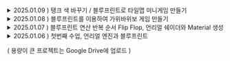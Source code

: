 <details>
  <summary>2025.01.09 ) 탱크 색 바꾸기 / 블루프린트로 타일맵 미니게임 만들기</summary>
  <img width="587" alt="스크린샷 2025-01-09 175919" src="https://github.com/user-attachments/assets/9072fbfa-8fd4-4261-8afd-4023f89f9229" />
</details>

<details>
  <summary>2025.01.08 ) 블루프린트를 이용하여 가위바위보 게임 만들기</summary>
  <3팀 게임에 대한 평가 ><br/>
     장점: 1. 게임에 대한 설명이 자세하다.  2. 글자 색상을 제외한 인터페이스 구조가 깔끔하고 가독성있게 되어 있다.<br/>
     단점: 1. 글자가 너무 빨리 사라진다.  2. 글자의 색이 동일해서 상황을 바로 파악하기 어려웠다.
</details>

<details>
  <summary>2025.01.07 ) 블루프린트 연산 반복 순서 Flip Flop, 언리얼 쉐이더와 Material 생성</summary>
  <img width="587" alt="스크린샷 2025-01-07 175919" src="https://github.com/user-attachments/assets/35cadc4b-0307-4ec7-bd55-346ba458c325" />
</details>

<details>
  <summary>2025.01.06 ) 첫번째 수업, 언리얼 엔진과 블루프린트</summary>
  <img width="516" alt="스크린샷 2025-01-06 182921" src="https://github.com/user-attachments/assets/83a5a1fc-bf9b-41fe-8e00-698fa99cdbd3" />
</details>

( 용량이 큰 프로젝트는 Google Drive에 업로드 )
